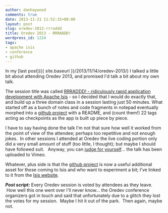 ```yaml
---
author: danhaywood
comments: true
date: 2013-11-21 11:52:15+00:00
layout: post
slug: oredev-2013-rrraddd
title: Oredev 2013 - RRRADDD!
wordpress_id: 1224
tags:
- apache isis
- conference
- github
---
```


In my [last post]({{ site.baseurl }}/2013/11/14/oredev-2013/) I talked a little bit about attending Oredev 2013, and promised I'd talk a bit about my own talk.

The session title was called [RRRADDD! - ridiculously rapid application development with Apache Isis](http://oredev.org/2013/wed-fri-conference/rrraddd-ridiculously-rapid-domain-driven-and-restful-apps-with-apache-isis) - so I decided that I would do exactly that, and build up a three domain class in a session lasting just 50 minutes. What started off as a bunch of notes and code fragments in notepad eventually morphed into a [github project](https;//github.com/danhaywood/rrraddd-isis-131) with a README, and (count them!) 22 tags acting as checkpoints as the app is built up piece by piece.

I have to say having done the talk I'm not that sure how well it worked from the point of view of the attendee; perhaps too repetitive and not enough jokes.  In other sessions I attended at Oredev the live coding portion only did a very small amount of stuff (too little, I thought); but maybe I should have followed suit.   Anyway, you can [judge for yourself](http://vimeo.com/79377116)... the talk has been uploaded to Vimeo.

Whatever, plus side is that the [github project](https://github.com/danhaywood/rrraddd-isis-131) is now a useful additional asset for those coming to Isis and who want to experiment a bit; I've linked to it from the [Isis website](http://isis.apache.org/learning-more/articles-and-presentations.html).

**_Post script:_**
Every Oredev session is voted by attendees as they leave.  How well this one went over I'll never know... the Oredev conference organizers got in touch and said that unfortunately due to a glitch they lost the votes for my session.  Maybe I hit it out of the park.  Then again, maybe not.
